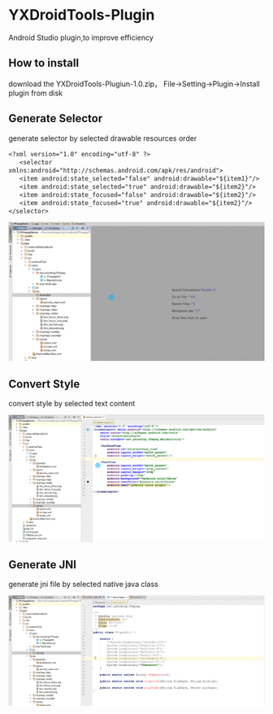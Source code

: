 # YXDroidTools-Plugin

Android Studio plugin,to improve efficiency
 
## How to install
download the YXDroidTools-Plugiun-1.0.zip， File->Setting->Plugin->Install plugin from disk

## Generate Selector
generate selector by selected drawable resources order
~~~
<?xml version="1.0" encoding="utf-8" ?>
   <selector xmlns:android="http://schemas.android.com/apk/res/android">
   <item android:state_selected="false" android:drawable="${item1}"/>
   <item android:state_selected="true" android:drawable="${item2}"/>
   <item android:state_focused="false" android:drawable="${item2}"/>
   <item android:state_focused="true" android:drawable="${item2}"/>
</selector>
~~~
![](https://github.com/yxdroid/YXDroidTools-Plugin/blob/master/selector.gif?raw=true)

## Convert Style
convert style by selected text content

![](https://github.com/yxdroid/YXDroidTools-Plugin/blob/master/style.gif?raw=true)

## Generate JNI
generate jni file by selected native java class

![](https://github.com/yxdroid/YXDroidTools-Plugin/blob/master/jni.gif?raw=true)

